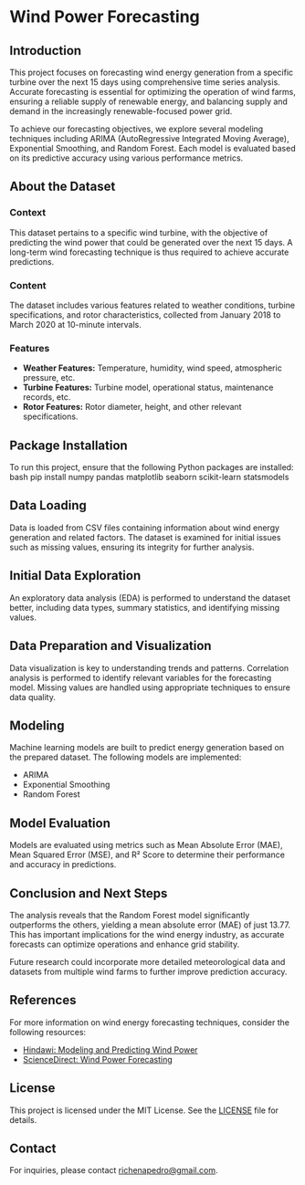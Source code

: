 # Wind Power Forecasting

## Introduction
This project focuses on forecasting wind energy generation from a specific turbine over the next 15 days using comprehensive time series analysis. Accurate forecasting is essential for optimizing the operation of wind farms, ensuring a reliable supply of renewable energy, and balancing supply and demand in the increasingly renewable-focused power grid.

To achieve our forecasting objectives, we explore several modeling techniques including ARIMA (AutoRegressive Integrated Moving Average), Exponential Smoothing, and Random Forest. Each model is evaluated based on its predictive accuracy using various performance metrics.

## About the Dataset

### Context
This dataset pertains to a specific wind turbine, with the objective of predicting the wind power that could be generated over the next 15 days. A long-term wind forecasting technique is thus required to achieve accurate predictions.

### Content
The dataset includes various features related to weather conditions, turbine specifications, and rotor characteristics, collected from January 2018 to March 2020 at 10-minute intervals.

### Features
- **Weather Features:** Temperature, humidity, wind speed, atmospheric pressure, etc.
- **Turbine Features:** Turbine model, operational status, maintenance records, etc.
- **Rotor Features:** Rotor diameter, height, and other relevant specifications.

## Package Installation
To run this project, ensure that the following Python packages are installed:
bash pip install numpy pandas matplotlib seaborn scikit-learn statsmodels

## Data Loading
Data is loaded from CSV files containing information about wind energy generation and related factors. The dataset is examined for initial issues such as missing values, ensuring its integrity for further analysis.

## Initial Data Exploration
An exploratory data analysis (EDA) is performed to understand the dataset better, including data types, summary statistics, and identifying missing values.

## Data Preparation and Visualization
Data visualization is key to understanding trends and patterns. Correlation analysis is performed to identify relevant variables for the forecasting model. Missing values are handled using appropriate techniques to ensure data quality.

## Modeling
Machine learning models are built to predict energy generation based on the prepared dataset. The following models are implemented:
- ARIMA
- Exponential Smoothing
- Random Forest

## Model Evaluation
Models are evaluated using metrics such as Mean Absolute Error (MAE), Mean Squared Error (MSE), and R² Score to determine their performance and accuracy in predictions.

## Conclusion and Next Steps
The analysis reveals that the Random Forest model significantly outperforms the others, yielding a mean absolute error (MAE) of just 13.77. This has important implications for the wind energy industry, as accurate forecasts can optimize operations and enhance grid stability.

Future research could incorporate more detailed meteorological data and datasets from multiple wind farms to further improve prediction accuracy.

## References
For more information on wind energy forecasting techniques, consider the following resources:
- [Hindawi: Modeling and Predicting Wind Power](https://www.hindawi.com/journals/mpe/2010/684742/)
- [ScienceDirect: Wind Power Forecasting](https://www.sciencedirect.com/science/article/abs/pii/S0925231201007020)

## License
This project is licensed under the MIT License. See the [LICENSE](LICENSE) file for details.

## Contact
For inquiries, please contact richenapedro@gmail.com.
